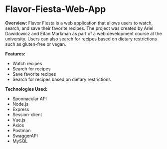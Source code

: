 # Flavor-Fiesta-Web-App


**Overview:**
Flavor Fiesta is a web application that allows users to watch, search, and save their favorite recipes. The project was created by Ariel Dawidowicz and Eitan Markman as part of a web development course at the university. Users can also search for recipes based on dietary restrictions such as gluten-free or vegan.

**Features:**
- Watch recipes
- Search for recipes
- Save favorite recipes
- Search for recipes based on dietary restrictions

**Technologies Used:**
- Spoonacular API
- Node.js
- Express
- Session-client
- Vue.js
- Axios
- Postman
- SwaggerAPI
- MySQL

